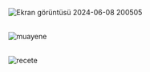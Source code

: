 ![Ekran görüntüsü 2024-06-08 200505](https://github.com/mehmetalikenger/MBYS/assets/51053401/7dd0aaba-7d9a-4441-970b-4a03eff67275) <br /><br />

![muayene](https://github.com/mehmetalikenger/MBYS/assets/51053401/b703c919-3278-43ec-8273-449915cbb9d9) <br /><br />

![recete](https://github.com/mehmetalikenger/MBYS/assets/51053401/8f9b0584-a9e8-410e-bb12-6212db37caa2)
